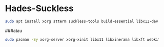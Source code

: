 # Hades-Suckless

```bash
sudo apt install xorg stterm suckless-tools build-essential libx11-dev libxinerama-dev libxft-dev git neovim vim libwebkit2gtk-4.0-dev
```
###atau 

```bash
sudo pacman -Sy xorg-server xorg-xinit libx11 libxinerama libxft webkit2gtk xorg-xrandr
```
